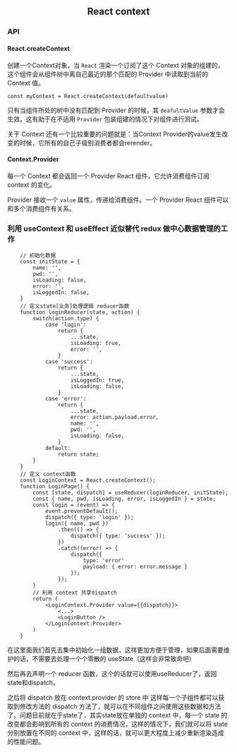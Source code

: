 <h2 align ="center">React context</h2>

### API
#### React.createContext
创建一个Context对象，当 `React` 渲染一个订阅了这个 Context 对象的组建的，这个组件会从组件树中离自己最近的那个匹配的 Provider 中读取到当前的 Context 值。

```
const myContext = React.createContext(defaultvalue)
```

只有当组件所处的树中没有匹配到 Provider 的时候，其 `deafultValue` 参数才会生效。这有助于在不适用 `Provider` 包装组建的情况下对组件进行测试。

关于 Context 还有一个比较重要的问题就是：当Context Provider的value发生改变的时候，它所有的自己子级别消费者都会rerender。

#### Context.Provider
每一个 Context 都会返回一个 Provider React 组件，它允许消费组件订阅 context 的变化。

Provider 接收一个 `value` 属性，传递给消费组件。一个 Provider React 组件可以和多个消费组件有关系。


### 利用 useContext 和 useEffect 近似替代 redux 做中心数据管理的工作

```
    // 初始化数据
    const initState = {
        name: '',
        pwd: '',
        isLoading: false,
        error: '',
        isLoggedIn: false,
    }
    // 定义state[业务]处理逻辑 reducer函数
    function loginReducer(state, action) {
        switch(action.type) {
            case 'login':
                return {
                    ...state,
                    isLoading: true,
                    error: '',
                }
            case 'success':
                return {
                    ...state,
                    isLoggedIn: true,
                    isLoading: false,
                }
            case 'error':
                return {
                    ...state,
                    error: action.payload.error,
                    name: '',
                    pwd: '',
                    isLoading: false,
                }
            default: 
                return state;
        }
    }
    // 定义 context函数
    const LoginContext = React.createContext();
    function LoginPage() {
        const [state, dispatch] = useReducer(loginReducer, initState);
        const { name, pwd, isLoading, error, isLoggedIn } = state;
        const login = (event) => {
            event.preventDefault();
            dispatch({ type: 'login' });
            login({ name, pwd })
                .then(() => {
                    dispatch({ type: 'success' });
                })
                .catch((error) => {
                    dispatch({
                        type: 'error'
                        payload: { error: error.message }
                    });
                });
        }
        // 利用 context 共享dispatch
        return ( 
            <LoginContext.Provider value={{dispatch}}>
                <...>
                <LoginButton />
            </LoginContext.Provider>
        )
    }
```

在这里面我们首先去集中初始化一组数据，这样更加方便于管理，如果后面需要维护的话，不需要去处理一个个零散的 useState（这样会非常致命吧）

然后再去声明一个 reducer 函数，这个的话就可以使用useReducer了，返回state和dispatch。

之后将 dispatch 放在 context.provider 的 store 中 这样每一个子组件都可以获取到修改方法的 dispatch 方法了，就可以在不同组件之间使用这些数据和方法了。问题目前就在于state了，其实state放在单独的 context 中，每一个 state 的改变都会影响到所有的 context 的消费情况，这样的情况下，我们就可以将 state 分别放置在不同的 context 中，这样的话，就可以更大程度上减少重新渲染造成的性能问题。